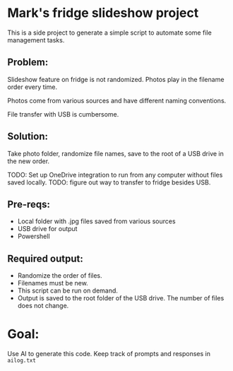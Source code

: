 # Mark's fridge slideshow project

This is a side project to generate a simple script to automate some file management tasks.

## Problem:

Slideshow feature on fridge is not randomized. Photos play in the filename order every time.

Photos come from various sources and have different naming conventions.

File transfer with USB is cumbersome.

## Solution:

Take photo folder, randomize file names, save to the root of a USB drive in the new order.

TODO: Set up OneDrive integration to run from any computer without files saved locally.
TODO: figure out way to transfer to fridge besides USB.

## Pre-reqs:

- Local folder with .jpg files saved from various sources
- USB drive for output
- Powershell

## Required output:

- Randomize the order of files.
- Filenames must be new.
- This script can be run on demand.
- Output is saved to the root folder of the USB drive. The number of files does not change.

# Goal:

Use AI to generate this code. Keep track of prompts and responses in `ailog.txt`
